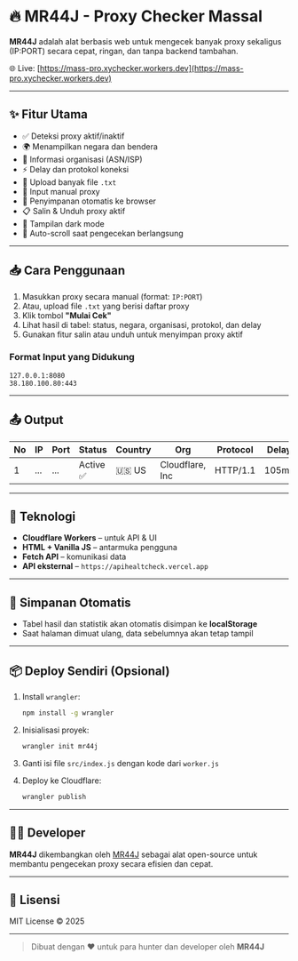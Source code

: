 # 🔥 MR44J - Proxy Checker Massal

**MR44J** adalah alat berbasis web untuk mengecek banyak proxy sekaligus (IP:PORT) secara cepat, ringan, dan tanpa backend tambahan.

🌐 Live: [https://mass-pro.xychecker.workers.dev](https://mass-pro.xychecker.workers.dev)

---

## ✨ Fitur Utama

- ✅ Deteksi proxy aktif/inaktif
- 🌍 Menampilkan negara dan bendera
- 🏢 Informasi organisasi (ASN/ISP)
- ⚡ Delay dan protokol koneksi
- 📂 Upload banyak file `.txt`
- 📝 Input manual proxy
- 💾 Penyimpanan otomatis ke browser
- 📋 Salin & Unduh proxy aktif
- 🌙 Tampilan dark mode
- 🔁 Auto-scroll saat pengecekan berlangsung

---

## 📥 Cara Penggunaan

1. Masukkan proxy secara manual (format: `IP:PORT`)
2. Atau, upload file `.txt` yang berisi daftar proxy
3. Klik tombol **"Mulai Cek"**
4. Lihat hasil di tabel: status, negara, organisasi, protokol, dan delay
5. Gunakan fitur salin atau unduh untuk menyimpan proxy aktif

### Format Input yang Didukung
```
127.0.0.1:8080
38.180.100.80:443
```

---

## 📤 Output

| No | IP | Port | Status   | Country | Org           | Protocol | Delay |
|----|----|------|----------|---------|---------------|----------|-------|
| 1  | ...| ...  | Active ✅| 🇺🇸 US  | Cloudflare, Inc | HTTP/1.1 | 105ms |

---

## 🚀 Teknologi

- **Cloudflare Workers** – untuk API & UI
- **HTML + Vanilla JS** – antarmuka pengguna
- **Fetch API** – komunikasi data
- **API eksternal** – `https://apihealtcheck.vercel.app`

---

## 🧪 Simpanan Otomatis

- Tabel hasil dan statistik akan otomatis disimpan ke **localStorage**
- Saat halaman dimuat ulang, data sebelumnya akan tetap tampil

---

## 📦 Deploy Sendiri (Opsional)

1. Install `wrangler`:
   ```bash
   npm install -g wrangler
   ```

2. Inisialisasi proyek:
   ```bash
   wrangler init mr44j
   ```

3. Ganti isi file `src/index.js` dengan kode dari `worker.js`

4. Deploy ke Cloudflare:
   ```bash
   wrangler publish
   ```

---

## 🧑‍💻 Developer

**MR44J** dikembangkan oleh [MR44J](https://mass-pro.xychecker.workers.dev) sebagai alat open-source untuk membantu pengecekan proxy secara efisien dan cepat.

---

## 📝 Lisensi

MIT License © 2025

---

> Dibuat dengan ❤️ untuk para hunter dan developer oleh **MR44J**